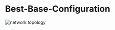 # Best-Base-Configuration

![network topology](https://user-images.githubusercontent.com/18054238/29094400-d4efb212-7c52-11e7-9b83-a0029f767aaf.png)

